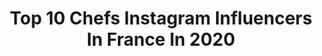 ---
title: Top 10 Chefs Instagram Influencers In France In 2020
description: Identify the most popular Instagram accounts on inBeat.
platform: Instagram
profiles:
  - username: "serifeaksoy"
    fullname: >-
      Serife Aksoy
    location: "France"
    followers: 158639
    engagement: 341
    commentsToLikes: 0.027771
    avatar: "https://scontent-lhr8-1.cdninstagram.com/v/t51.2885-19/s320x320/25015406_189817144906421_5605832443346026496_n.jpg?_nc_ht=scontent-lhr8-1.cdninstagram.com&_nc_ohc=R4BJTTZsYDkAX9VcZO-&oh=2c41cf88012ac9ac34bda87a30fbd017&oe=5EBC544A"
    verified: false
    hashtags: "#repost, #growsomethinggreen, #chef, #chefs"
  - username: "mymyhgl"
    fullname: >-
      Mymy Haegel
    location: "France"
    followers: 15187
    engagement: 1080
    commentsToLikes: 0.013485
    avatar: "https://scontent-ort2-1.cdninstagram.com/v/t51.2885-19/s320x320/75360957_2917633691581046_3610693368394285056_n.jpg?_nc_ht=scontent-ort2-1.cdninstagram.com&_nc_ohc=gUnmhzndXdIAX8mDDIr&oh=af89c31f0bcd7dc92963cc1ecb2ab2f7&oe=5EBB63D4"
    verified: false
    hashtags: "#meme, #gunsakimbo, #8mars, #ootd"
  - username: "mishkaivana"
    fullname: >-
      M I S H K A 🧸
    location: "France"
    followers: 38897
    engagement: 379
    commentsToLikes: 0.019431
    avatar: "https://scontent-lht6-1.cdninstagram.com/v/t51.2885-19/s320x320/87813178_488620545374709_7192392954466533376_n.jpg?_nc_ht=scontent-lht6-1.cdninstagram.com&_nc_ohc=Mnd7UNg8tm4AX_66wOE&oh=357b6d14ab8cebb3b99abb57d1071bec&oe=5EBBF25B"
    verified: false
    hashtags: "#veganbooty, #corona, #quarantine, #modellife"
  - username: "laurent.xiv"
    fullname: >-
      Charles-Laurent XIV
    location: "France"
    followers: 480841
    engagement: 364
    commentsToLikes: 0.010928
    avatar: "https://scontent-lhr8-1.cdninstagram.com/v/t51.2885-19/s320x320/71058029_921973658187293_6939088238753611776_n.jpg?_nc_ht=scontent-lhr8-1.cdninstagram.com&_nc_ohc=CP8rv4WqYy4AX8KFzRH&oh=81d0f575d958357f3664fcbbf3a04940&oe=5EB96131"
    verified: false
    hashtags: "#boohoomanofficial, #nyfw, #annawintour, #quarantine"
  - username: "damienlaroca"
    fullname: >-
      Mister Universel MP 🇫🇷 17K📱
    location: "France"
    followers: 17052
    engagement: 801
    commentsToLikes: 0.068861
    avatar: "https://scontent-lhr8-1.cdninstagram.com/v/t51.2885-19/s320x320/91038830_692341334906423_3724510134882271232_n.jpg?_nc_ht=scontent-lhr8-1.cdninstagram.com&_nc_ohc=xuSpacML65EAX8ebRkL&oh=ce82d0c726392593101c932c8b427e97&oe=5EB8D9FE"
    verified: false
    hashtags: "#frenchpic, #motivation, #comment, #cadeaunoel"
  - username: "tarayrenorbert"
    fullname: >-
      Norbert
    location: "France"
    followers: 94529
    engagement: 400
    commentsToLikes: 0.015059
    avatar: "https://scontent-ams4-1.cdninstagram.com/v/t51.2885-19/s320x320/31033907_171401643560079_1970549249015808000_n.jpg?_nc_ht=scontent-ams4-1.cdninstagram.com&_nc_ohc=RAjM2_2t-W8AX_yd6jS&oh=66a2d41f1f82700eac22aeef4cf51884&oe=5EBBDD03"
    verified: true
    hashtags: "#tartiflette, #aligot, #cheese, #fonduesavoyarde"
  - username: "malayho"
    fullname: >-
      Malay
    location: "France"
    followers: 26921
    engagement: 199
    commentsToLikes: 0.039263
    avatar: "https://scontent-lhr8-1.cdninstagram.com/v/t51.2885-19/s320x320/91667392_607718666756992_6951757584822960128_n.jpg?_nc_ht=scontent-lhr8-1.cdninstagram.com&_nc_ohc=fAno84mjCh4AX8kD6mD&oh=37c6b284b5cb00118b256cb1b13a5223&oe=5EBA6070"
    verified: true
    hashtags: "#mattchamberlain"
  - username: "julendqr"
    fullname: >-
      JULIEN DUQUAIRE
    location: "France"
    followers: 365430
    engagement: 501
    commentsToLikes: 0.013606
    avatar: "https://scontent-lhr8-1.cdninstagram.com/v/t51.2885-19/s320x320/66712014_717489282039716_1043378114614263808_n.jpg?_nc_ht=scontent-lhr8-1.cdninstagram.com&_nc_ohc=MtBegM8jZ1MAX98pGH8&oh=0b28bc9e5b445c4ee4af772dff879d52&oe=5EBCB176"
    verified: false
    hashtags: "#throwback, #moka, #livingmybestlife, #bwchallenge"
  - username: "margauxgeraylincy"
    fullname: >-
      Margaux Géray-Lincy 🇫🇷
    location: "France"
    followers: 20713
    engagement: 878
    commentsToLikes: 0.009499
    avatar: "https://scontent-ams4-1.cdninstagram.com/v/t51.2885-19/s320x320/67295723_803448460051969_4854150369829191680_n.jpg?_nc_ht=scontent-ams4-1.cdninstagram.com&_nc_ohc=21W1lcvBQ-kAX8LVlAz&oh=7432e1b0ef85ebac51a36a5d880608f8&oe=5EBA9015"
    verified: false
    hashtags: ""
  - username: "louislepron"
    fullname: >-
      Louis Lepron
    location: "France"
    followers: 11829
    engagement: 801
    commentsToLikes: 0.010415
    avatar: "https://scontent-ams4-1.cdninstagram.com/v/t51.2885-19/s320x320/52396651_352218375382565_3315576407320428544_n.jpg?_nc_ht=scontent-ams4-1.cdninstagram.com&_nc_ohc=8EAY0K5LRB0AX9TZ_vm&oh=1aadd8287a9155c762f9ac0b73d0a000&oe=5EBC187E"
    verified: false
    hashtags: ""
---